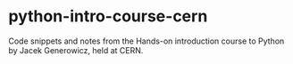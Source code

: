 # python-intro-course-cern
Code snippets and notes from the Hands-on introduction course to Python by Jacek Generowicz, held at CERN.
